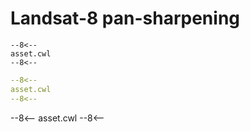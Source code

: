 # Landsat-8 pan-sharpening

```
--8<--​
asset.cwl
--8<--
```

```yaml
--8<--​
asset.cwl
--8<--
```

--8<--​
asset.cwl
--8<--